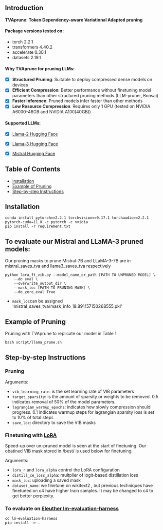 ## Introduction 
**TVAprune: Token Dependency-aware Variational Adapted pruning**

#### Package versions tested on:
- torch 2.2.1
- transformers 4.40.2
- accelerate 0.30.1
- datasets 2.19.1

#### Why TVAprune for pruning LLMs:
- [x] **Structured Pruning**: Suitable to deploy compressed dense models on devices
- [x] **Efficient Compression**: Better performance without finetuning model parameters than other structured pruning methods (LLM-pruner, Bonsai)
- [x] **Faster Inference**: Pruned models infer faster than other methods
- [x] **Low Resource Compression**: Requires only 1 GPU (tested on NVIDIA A6000-48GB and NVIDIA A100(40GB))

#### Supported LLMs:
- [x] [Llama-2 Hugging Face](https://huggingface.co/meta-llama)
- [x] [Llama-3 Hugging Face](https://huggingface.co/meta-llama/Meta-Llama-3-8B)
- [x] [Mistral Hugging Face](https://huggingface.co/mistralai/Mistral-7B-v0.1)


## Table of Contents
- [Installation](#installation)
- [Example of Pruning](#example-of-pruning)
- [Step-by-step Instructions](#step-by-step-instructions)

## Installation
```
conda install pytorch==2.2.1 torchvision==0.17.1 torchaudio==2.2.1 pytorch-cuda=11.8 -c pytorch -c nvidia
pip install -r requirement.txt
```
## To evaluate our Mistral and LLaMA-3 pruned models:
Our pruning masks to prune Mistral-7B and LLaMA-3-7B are in mistral_saves_tva and llama3_saves_tva respectively
```
python lora_ft_vib.py --model_name_or_path [PATH TO UNPRUNED MODEL] \
	--do_eval \
	--overwrite_output_dir \
	--mask_loc [PATH TO PRUNING MASK] \
	--do_zero_eval True
```
- ``mask_loc``can be assigned 'mistral_saves_tva/mask_info_18.891157150268555.pkl'
## Example of Pruning

Pruning with TVAprune to replicate our model in Table 1
```
bash script/llama_prune.sh
```

## Step-by-step Instructions  
### Pruning

Arguments:
- ``vib_learning_rate``: is the set learning rate of VIB parameters
- ``target_sparsity``: is the amount of sparsity or weights to be removed. 0.5 indicates removal of 50% of the model parameters.
- ``lagrangian_warmup_epochs``: indicates how slowly compression should progress. 0.1 indicates warmup steps for lagrangian sparsity loss is set to 10% of total steps
- ``save_loc``: directory to save the VIB masks

### Finetuning with [LoRA](https://github.com/microsoft/LoRA)

Speed-up over un-pruned model is seen at the start of finetuning. Our obatined VIB mask stored in /best/ is used below for finetuning. 

Arguments:
- ``lora_r`` and ``lora_alpha`` control the LoRA configuration
- ``distill_ce_loss_alpha``: multplier of logit-based distillation loss
- ``mask_loc``: uploading a saved mask
- ``dataset_name``: we finetune on wikitext2 , but previous techniques have finetuned on c4 have higher train samples. It may be changed to c4 to get better perplexity.

### To evaluate on [Eleuther lm-evaluation-harness](https://github.com/EleutherAI/lm-evaluation-harness)
```
cd lm-evaluation-harness
pip install -e .
```
